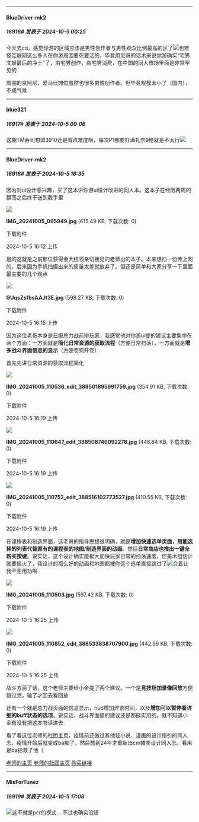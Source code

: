 ﻿
*****

####  BlueDriver-mk2  
##### 16916#       发表于 2024-10-5 00:25

今天去cd，感觉你游的区域应该是男性创作者与男性观众比例最高的区了<img src="https://static.saraba1st.com/image/smiley/face2017/043.png" referrerpolicy="no-referrer">也难怪互联网这么多人在你游周围要死要活的，毕竟用尼哥的话术来说你游确实“宅男文娱最后的净土”了，由宅男创作，由宅男消费，在中国的同人市场里面是非常罕见的

周围的京阿尼、爱马仕摊位虽然也很多男性创作者，但毕竟规模太小了（国内），不成气候


*****

####  blue321  
##### 16917#       发表于 2024-10-5 09:06

这期TM寿司想凹3910还是有点难度啊，每次P1都要打满礼奈9枪就是不太行<img src="https://static.saraba1st.com/image/smiley/face2017/068.png" referrerpolicy="no-referrer">


*****

####  BlueDriver-mk2  
##### 16918#       发表于 2024-10-5 16:35

因为对ui设计感兴趣，买了这本讲你游ui设计改进的同人本。这本子在经历两周的飘荡之后终于送到我手里

<img src="https://img.saraba1st.com/forum/202410/05/161253m0a9a7sa5py2vva3.jpg" referrerpolicy="no-referrer">

<strong>IMG_20241005_095949.jpg</strong> (615.49 KB, 下载次数: 0)

下载附件

2024-10-5 16:12 上传

是的这就是之前那位获得金大统领亲切接见的老师出的本子。本来想扫一份传上网的，后来因为手机拍摄出来的质量太差就放弃了。但还是简单和大家分享一下里面最主要的几个观点

<img src="https://img.saraba1st.com/forum/202410/05/161501t4elksawyysska0j.jpg" referrerpolicy="no-referrer">

<strong>GUqsZsfbsAAJt3E.jpg</strong> (598.27 KB, 下载次数: 0)

下载附件

2024-10-5 16:15 上传

因为这位老哥本身是日服总力战前排玩家，我感觉他对你游ui提的建议主要集中在两个方面：一方面就是<strong>简化日常资源的获取流程</strong>（方便日常扫荡），一方面就是<strong>增多战斗界面信息的显示</strong>（方便卷狗开卷）

首先先讲日常资源的获取流程简化

<img src="https://img.saraba1st.com/forum/202410/05/161947qaitdadct3pdbdea.jpg" referrerpolicy="no-referrer">

<strong>IMG_20241005_110536_edit_388501895991759.jpg</strong> (354.91 KB, 下载次数: 0)

下载附件

2024-10-5 16:19 上传

<img src="https://img.saraba1st.com/forum/202410/05/161953uystn2l0nywcdaja.jpg" referrerpolicy="no-referrer">

<strong>IMG_20241005_110647_edit_388508746092278.jpg</strong> (446.84 KB, 下载次数: 0)

下载附件

2024-10-5 16:19 上传

<img src="https://img.saraba1st.com/forum/202410/05/161958q7jl7fn4fd64d4w8.jpg" referrerpolicy="no-referrer">

<strong>IMG_20241005_110752_edit_388516102773527.jpg</strong> (410.55 KB, 下载次数: 0)

下载附件

2024-10-5 16:19 上传

在课程表和制造界面，这老哥的指导思想很明确，就是<strong>增加快速选单页面，用能选择的列表代替原有的课程表的地图/制造界面的动画</strong>。然后<strong>日常商店也推出一键全购买按键</strong>。说实话，这个设计确实能极大加快玩家日常的扫荡速度，但美术组估计就要恼火了，我设计的那么好的动画和地图都被你这个选单直接跳过了<img src="https://static.saraba1st.com/image/smiley/face2017/067.png" referrerpolicy="no-referrer">合着让我干无用功啊

<img src="https://img.saraba1st.com/forum/202410/05/162524bfpf3fpxiuxijjin.jpg" referrerpolicy="no-referrer">

<strong>IMG_20241005_110503.jpg</strong> (597.42 KB, 下载次数: 0)

下载附件

2024-10-5 16:25 上传

<img src="https://img.saraba1st.com/forum/202410/05/162530dhvr99a0zva3a33a.jpg" referrerpolicy="no-referrer">

<strong>IMG_20241005_110852_edit_388533838707900.jpg</strong> (442.69 KB, 下载次数: 0)

下载附件

2024-10-5 16:25 上传

战斗方面了话，这个老师主要给小金提了两个建议。一个是<strong>竞技场加录像回放</strong>方便跳过党，输了才回去看回放

还有一个就是总力战页面的信息显示，hud增加炸票时间，以及<strong>增加可以暂停看详细的buff状态的选项</strong>。说实话，战斗界面提的建议还是都挺实用的。就不知道小金有没有把这本书读进去

看了看这位老师的社团主页，疫情前还做过其他轻小说、漫画的设计指引的同人志，疫情开始后就变成ba痴了，然后憋到24年才重新出cm摊卖设计同人志。看来是ba拯救了他（

[老师的主页](https://x.com/nonomidaisuki) [老师的社团主页](https://x.com/Studio_pero) [购买链接](https://perorist.booth.pm/items/6044170)


*****

####  MisForTunez  
##### 16919#       发表于 2024-10-5 17:08

<img src="https://static.saraba1st.com/image/smiley/face2017/037.png" referrerpolicy="no-referrer">这不就是pcr的模式…
不过也确实没错

